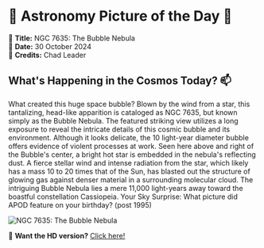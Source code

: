# 🌌 **Astronomy Picture of the Day** 🌌

🔭 **Title:** NGC 7635: The Bubble Nebula  
📅 **Date:** 30 October 2024  
📸 **Credits:** 
Chad Leader
  

## **What's Happening in the Cosmos Today?** 📫

What created this huge space bubble? Blown by the wind from a star, this tantalizing, head-like apparition is cataloged as NGC 7635, but known simply as the Bubble Nebula. The featured striking view utilizes a long exposure to reveal the intricate details of this cosmic bubble and its environment. Although it looks delicate, the 10 light-year diameter bubble offers evidence of violent processes at work. Seen here above and right of the Bubble's center, a bright hot star is embedded in the nebula's reflecting dust. A fierce stellar wind and intense radiation from the star, which likely has a mass 10 to 20 times that of the Sun, has blasted out the structure of glowing gas against denser material in a surrounding molecular cloud. The intriguing Bubble Nebula lies a mere 11,000 light-years away toward the boastful constellation Cassiopeia.   Your Sky Surprise: What picture did APOD feature on your birthday? (post 1995)


![NGC 7635: The Bubble Nebula](https://apod.nasa.gov/apod/image/2410/BubbleRed_Leader_960.jpg)

🌠 **Want the HD version?** [Click here!](https://apod.nasa.gov/apod/image/2410/BubbleRed_Leader_960.jpg)
